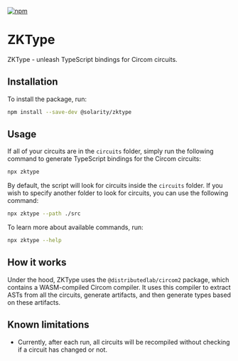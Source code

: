 [![npm](https://img.shields.io/npm/v/@solarity/zktype.svg)](https://www.npmjs.com/package/@solarity/zktype) 

# ZKType 

ZKType - unleash TypeScript bindings for Circom circuits.

## Installation

To install the package, run:

```bash
npm install --save-dev @solarity/zktype
```

## Usage

If all of your circuits are in the `circuits` folder, simply run the following command to generate TypeScript bindings 
for the Circom circuits:

```bash
npx zktype
```

By default, the script will look for circuits inside the `circuits` folder. If you wish to specify another folder 
to look for circuits, you can use the following command:

```bash
npx zktype --path ./src 
```

To learn more about available commands, run:

```bash 
npx zktype --help 
```

## How it works

Under the hood, ZKType uses the `@distributedlab/circom2` package, which contains a WASM-compiled Circom compiler. 
It uses this compiler to extract ASTs from all the circuits, generate artifacts, and then generate types based on these artifacts.

## Known limitations

* Currently, after each run, all circuits will be recompiled without checking if a circuit has changed or not.
